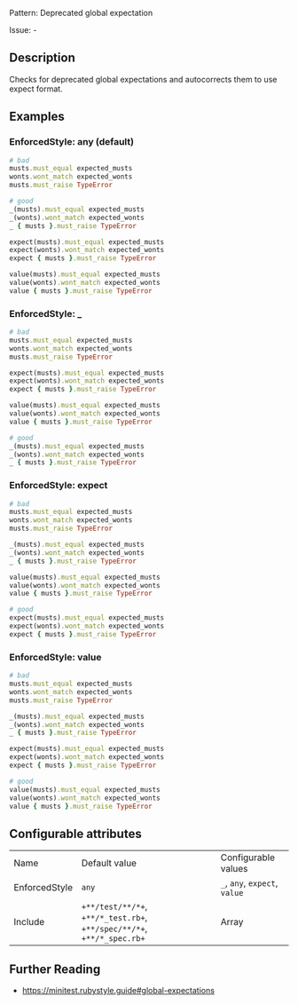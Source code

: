 Pattern: Deprecated global expectation

Issue: -

## Description

Checks for deprecated global expectations and autocorrects them to use expect format.

## Examples

### EnforcedStyle: any (default)

``` ruby
# bad
musts.must_equal expected_musts
wonts.wont_match expected_wonts
musts.must_raise TypeError

# good
_(musts).must_equal expected_musts
_(wonts).wont_match expected_wonts
_ { musts }.must_raise TypeError

expect(musts).must_equal expected_musts
expect(wonts).wont_match expected_wonts
expect { musts }.must_raise TypeError

value(musts).must_equal expected_musts
value(wonts).wont_match expected_wonts
value { musts }.must_raise TypeError
```

### EnforcedStyle: \_

``` ruby
# bad
musts.must_equal expected_musts
wonts.wont_match expected_wonts
musts.must_raise TypeError

expect(musts).must_equal expected_musts
expect(wonts).wont_match expected_wonts
expect { musts }.must_raise TypeError

value(musts).must_equal expected_musts
value(wonts).wont_match expected_wonts
value { musts }.must_raise TypeError

# good
_(musts).must_equal expected_musts
_(wonts).wont_match expected_wonts
_ { musts }.must_raise TypeError
```

### EnforcedStyle: expect

``` ruby
# bad
musts.must_equal expected_musts
wonts.wont_match expected_wonts
musts.must_raise TypeError

_(musts).must_equal expected_musts
_(wonts).wont_match expected_wonts
_ { musts }.must_raise TypeError

value(musts).must_equal expected_musts
value(wonts).wont_match expected_wonts
value { musts }.must_raise TypeError

# good
expect(musts).must_equal expected_musts
expect(wonts).wont_match expected_wonts
expect { musts }.must_raise TypeError
```

### EnforcedStyle: value

``` ruby
# bad
musts.must_equal expected_musts
wonts.wont_match expected_wonts
musts.must_raise TypeError

_(musts).must_equal expected_musts
_(wonts).wont_match expected_wonts
_ { musts }.must_raise TypeError

expect(musts).must_equal expected_musts
expect(wonts).wont_match expected_wonts
expect { musts }.must_raise TypeError

# good
value(musts).must_equal expected_musts
value(wonts).wont_match expected_wonts
value { musts }.must_raise TypeError
```

## Configurable attributes

|               |                                                                        |                               |
|---------------|------------------------------------------------------------------------|-------------------------------|
| Name          | Default value                                                          | Configurable values           |
| EnforcedStyle | `any`                                                                  | `_`, `any`, `expect`, `value` |
| Include       | `+**/test/**/*+`, `+**/*_test.rb+`, `+**/spec/**/*+`, `+**/*_spec.rb+` | Array                         |

## Further Reading

- <https://minitest.rubystyle.guide#global-expectations>